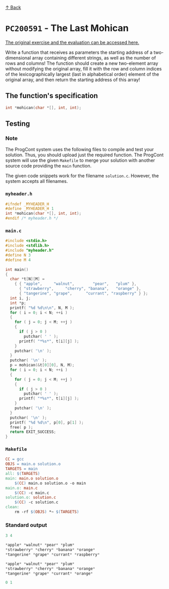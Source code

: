[↑ Back](../../README.md)

# `PC200591` - The Last Mohican

[The original exercise and the evaluation can be accessed here.](https://progcont.hu/progcont/100058/?pid=200591)

Write a function that receives as parameters the starting address of a two-dimensional array containing different strings, as well as the number of rows and columns! The function should create a new two-element array without modifying the original array, fill it with the row and column indices of the lexicographically largest (last in alphabetical order) element of the original array, and then return the starting address of this array!

## The function's specification

```c
int *mohican(char *[], int, int);
```

## Testing 

### Note

The ProgCont system uses the following files to compile and test your solution. Thus, you should upload just the required function. The ProgCont system will use the given `Makefile` to merge your solution with another source code providing the `main` function.

The given code snippets work for the filename `solution.c`. However, the system accepts all filenames.



### `myheader.h`

```c
#ifndef _MYHEADER_H
#define _MYHEADER_H 1
int *mohican(char *[], int, int);
#endif /* myheader.h */
```

### `main.c`

```c
#include <stdio.h>
#include <stdlib.h>
#include "myheader.h"
#define N 3
#define M 4
 
int main()
{
  char *t[N][M] =
    { { "apple",     "walnut",        "pear",   "plum" },
      { "strawberry",     "cherry", "banana",   "orange" },
      { "tangerine", "grape",      "currant", "raspberry" } };
  int i, j;
  int *p;
  printf( "%d %d\n\n", N, M );
  for ( i = 0; i < N; ++i )
  {
    for ( j = 0; j < M; ++j )
    {
      if ( j > 0 )
        putchar( ' ' );
      printf( "*%s*", t[i][j] );
    }
    putchar( '\n' );
  }
  putchar( '\n' );
  p = mohican(&t[0][0], N, M);
  for ( i = 0; i < N; ++i )
  {
    for ( j = 0; j < M; ++j )
    {
      if ( j > 0 )
        putchar( ' ' );
      printf( "*%s*", t[i][j] );
    }
    putchar( '\n' );
  }
  putchar( '\n' );
  printf( "%d %d\n", p[0], p[1] );
  free( p );
  return EXIT_SUCCESS;
}
```

### `Makefile`

```makefile
CC = gcc
OBJS = main.o solution.o
TARGETS = main
all: $(TARGETS)
main: main.o solution.o
	$(CC) main.o solution.o -o main
main.o: main.c
	$(CC) -c main.c
solution.o: solution.c
	$(CC) -c solution.c
clean:
	rm -rf $(OBJS) *~ $(TARGETS)
```

### Standard output

```c
3 4

*apple* *walnut* *pear* *plum*
*strawberry* *cherry* *banana* *orange*
*tangerine* *grape* *currant* *raspberry*

*apple* *walnut* *pear* *plum*
*strawberry* *cherry* *banana* *orange*
*tangerine* *grape* *currant* *orange*

0 1
```
